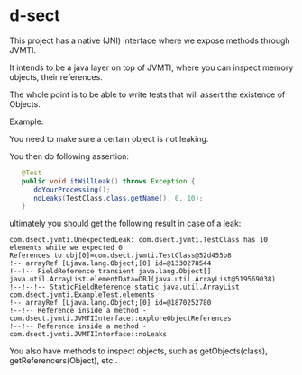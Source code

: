 # d-sect

This project has a native (JNI) interface where we expose methods through JVMTI.


It intends to be a java layer on top of JVMTI, where you can inspect memory objects, their references.

The whole point is to be able to write tests that will assert the existence of Objects.


Example:

You need to make sure a certain object is not leaking.


You then do following assertion:

```java
   @Test
   public void itWillLeak() throws Exception {
      doYourProcessing();
      noLeaks(TestClass.class.getName(), 0, 10);
   }
```

ultimately you should get the following result in case of a leak:

```
com.dsect.jvmti.UnexpectedLeak: com.dsect.jvmti.TestClass has 10 elements while we expected 0
References to obj[0]=com.dsect.jvmti.TestClass@52d455b8
!-- arrayRef [Ljava.lang.Object;[0] id=@1330278544
!--!-- FieldReference transient java.lang.Object[] java.util.ArrayList.elementData=OBJ(java.util.ArrayList@519569038)
!--!--!-- StaticFieldReference static java.util.ArrayList com.dsect.jvmti.ExampleTest.elements
!-- arrayRef [Ljava.lang.Object;[0] id=@1870252780
!--!-- Reference inside a method - com.dsect.jvmti.JVMTIInterface::exploreObjectReferences
!--!-- Reference inside a method - com.dsect.jvmti.JVMTIInterface::noLeaks
```


You also have methods to inspect objects, such as getObjects(class), getReferencers(Object), etc..

